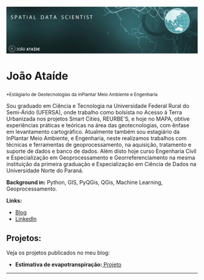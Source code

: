 
<p align="center">
  <img src="bannerr.png" >
</p>

# João Ataíde
<sub>*Estágiario de Geotecnologias da inPlantar  Meio Ambiente e Engenharia​</sub>

Sou graduado em Ciência e Tecnologia na Universidade Federal Rural do Semi-Árido (UFERSA), onde trabalho como bolsista no Acesso à Terra Urbanizada nos projetos Smart Cities, REURBE'S, e hoje no MAPA, obtive experiências práticas e teóricas na área das geotecnologias, com ênfase em levantamento cartográfico. Atualmente também sou estagiário da InPlantar Meio Ambiente, e Engenharia, neste realizamos trabalhos com técnicas e ferramentas de geoprocessamento, na aquisição, tratamento e suporte de dados e banco de dados. Além disto hoje curso Engenharia Civil e Especialização em Geoprocessamento e Georreferenciamento na mesma instituição da primeira graduação e Especialização em Ciência de Dados na Universidade Norte do Paraná. 

**Background in:** Python, GIS, PyQGis, QGis, Machine Learning, Geoprocessamento.

**Links:**
* [Blog](https://www.joaoataide.com)
* [LinkedIn](https://www.linkedin.com/in/joaoataidee/)


## Projetos:
Veja os projetos publicados no meu blog:
* **Estimativa de evapotranspiração:**[ Projeto](https://www.joaoataide.com/post/estimativa-da-evapotranspiração)
---




